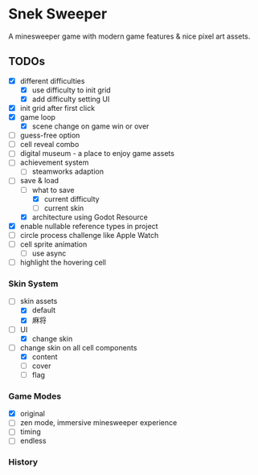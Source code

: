 ﻿# Snek Sweeper

A minesweeper game with modern game features & nice pixel art assets.

## TODOs

- [x] different difficulties
    - [x] use difficulty to init grid
    - [x] add difficulty setting UI
- [x] init grid after first click
- [x] game loop
    - [x] scene change on game win or over
- [ ] guess-free option
- [ ] cell reveal combo
- [ ] digital museum - a place to enjoy game assets
- [ ] achievement system
    - [ ] steamworks adaption
- [ ] save & load
    - [ ] what to save
        - [x] current difficulty
        - [ ] current skin
    - [x] architecture using Godot Resource
- [x] enable nullable reference types in project
- [ ] circle process challenge like Apple Watch
- [ ] cell sprite animation
    - [ ] use async
- [ ] highlight the hovering cell

### Skin System

- [ ] skin assets
  - [x] default
  - [x] 麻将
- [ ] UI
  - [x] change skin
- [ ] change skin on all cell components
  - [x] content
  - [ ] cover
  - [ ] flag

### Game Modes

- [x] original
- [ ] zen mode, immersive minesweeper experience
- [ ] timing
- [ ] endless

### History